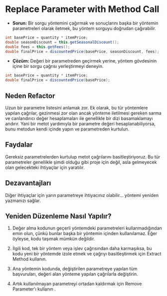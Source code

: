 # Replace Parameter with Method Call

- **Sorun:** Bir sorgu yöntemini çağırmak ve sonuçlarını başka bir yöntemin parametreleri olarak iletmek, bu yöntem sorguyu doğrudan çağırabilir.

```Java
int basePrice = quantity * itemPrice;
double seasonDiscount = this.getSeasonalDiscount();
double fees = this.getFees();
double finalPrice = discountedPrice(basePrice, seasonDiscount, fees);
```

- **Çözüm:** Değeri bir parametreden geçirmek yerine, yöntem gövdesinin içine bir sorgu çağrısı yerleştirmeyi deneyin.

```Java
int basePrice = quantity * itemPrice;
double finalPrice = discountedPrice(basePrice);
```

## Neden Refactor

Uzun bir parametre listesini anlamak zor. Ek olarak, bu tür yöntemlere yapılan çağrılar, gezinmesi zor olan ancak yönteme iletilmesi gereken sarma ve canlandırıcı değer hesaplamaları ile genellikle bir dizi basamaklamayı andırır. Yani bir metot yardımıyla bir parametre değeri hesaplanabiliyorsa, bunu metodun kendi içinde yapın ve parametreden kurtulun.

## Faydalar

Gereksiz parametrelerden kurtulup metot çağrılarını basitleştiriyoruz. Bu tür parametreler genellikle şimdi olduğu gibi proje için değil, asla gelmeyecek olan gelecekteki ihtiyaçlar için yaratılır.

## Dezavantajları

Diğer ihtiyaçlar için yarın parametreye ihtiyacınız olabilir... yöntemi yeniden yazmanızı sağlar.

## Yeniden Düzenleme Nasıl Yapılır?

1. Değer alma kodunun geçerli yöntemdeki parametreleri kullanmadığından emin olun, çünkü bunlar başka bir yöntemin içinden kullanılamaz. Eğer öyleyse, kodu taşımak mümkün değildir.

2. İlgili kod, tek bir yöntem veya işlev çağrısından daha karmaşıksa, bu kodu yeni bir yöntemde izole etmek ve çağrıyı basitleştirmek için Extract Method kullanın.

3. Ana yöntemin kodunda, değiştirilen parametreye yapılan tüm başvuruları, değeri alan yönteme yapılan çağrılarla değiştirin.

4. Artık kullanılmayan parametreyi ortadan kaldırmak için  Remove Parameter'ı kullanın .
